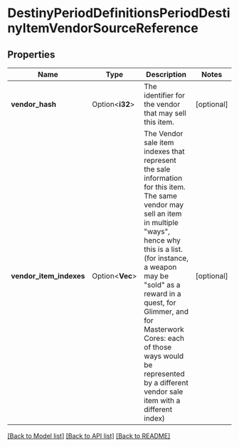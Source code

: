 # DestinyPeriodDefinitionsPeriodDestinyItemVendorSourceReference

## Properties

Name | Type | Description | Notes
------------ | ------------- | ------------- | -------------
**vendor_hash** | Option<**i32**> | The identifier for the vendor that may sell this item. | [optional]
**vendor_item_indexes** | Option<**Vec<i32>**> | The Vendor sale item indexes that represent the sale information for this item. The same vendor may sell an item in multiple \"ways\", hence why this is a list. (for instance, a weapon may be \"sold\" as a reward in a quest, for Glimmer, and for Masterwork Cores: each of those ways would be represented by a different vendor sale item with a different index) | [optional]

[[Back to Model list]](../README.md#documentation-for-models) [[Back to API list]](../README.md#documentation-for-api-endpoints) [[Back to README]](../README.md)


